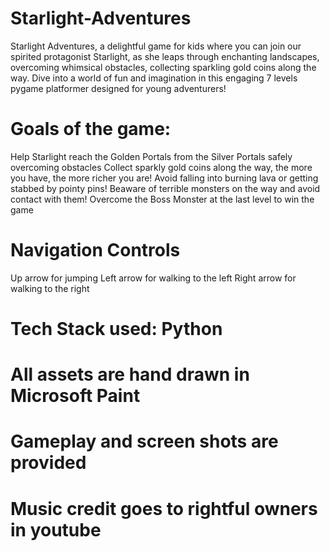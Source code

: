 # Starlight-Adventures
Starlight Adventures, a delightful game for kids where you can join our spirited protagonist Starlight, as she leaps through enchanting landscapes, overcoming whimsical obstacles, collecting sparkling gold coins along the way. Dive into a world of fun and imagination in this engaging 7 levels pygame platformer designed for young adventurers!

# Goals of the game:
Help Starlight reach the Golden Portals from the Silver Portals safely overcoming obstacles
Collect sparkly gold coins along the way, the more you have, the more richer you are!
Avoid falling into burning lava or getting stabbed by pointy pins!
Beaware of terrible monsters on the way and avoid contact with them!
Overcome the Boss Monster at the last level to win the game

# Navigation Controls
Up arrow for jumping
Left arrow for walking to the left
Right arrow for walking to the right

# Tech Stack used: Python 

# All assets are hand drawn in Microsoft Paint

# Gameplay and screen shots are provided

# Music credit goes to rightful owners in youtube
